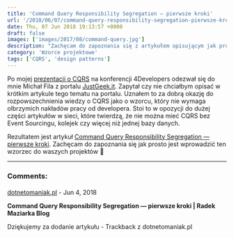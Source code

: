 ```yaml
---
title: 'Command Query Responsibility Segregation — pierwsze kroki'
url: '/2018/06/07/command-query-responsibility-segregation-pierwsze-kroki/'
date: Thu, 07 Jun 2018 19:13:57 +0000
draft: false
images: ['images/2017/08/command-query.jpg']
description: "Zachęcam do zapoznania się z artykułem opisującym jak prosto jest wdrożyć CQRS do waszego projektu."
category: 'Wzorce projektowe'
tags: ['CQRS', 'design patterns']
---
```


Po mojej [prezentacji o CQRS](https://4developers.org.pl/lecture.html#id=40702) na konferencji 4Developers odezwał się do mnie Michał Fila z portalu [JustGeek.it](https://geek.justjoin.it/). Zapytał czy nie chciałbym opisać w krótkim artykule tego tematu na portalu. Uznałem to za dobrą okazję do rozpowszechnienia wiedzy o CQRS jako o wzorcu, który nie wymaga olbrzymich nakładów pracy od developera. Stoi to w opozycji do dużej części artykułów w sieci, które twierdzą, że nie można mieć CQRS bez Event Sourcingu, kolejek czy więcej niż jednej bazy danych.

Rezultatem jest artykuł [Command Query Responsibility Segregation — pierwsze kroki](https://geek.justjoin.it/command-query-responsibility-segregation-pierwsze-kroki/). Zachęcam do zapoznania się jak prosto jest wprowadzić ten wzorzec do waszych projektów 🙂

---
### Comments:
#### 
[dotnetomaniak.pl](https://dotnetomaniak.pl/Command-Query-Responsibility-Segregation-pierwsze-kroki-Radek-Maziarka-Blog "") - <time datetime="2018-06-07 20:16:47">Jun 4, 2018</time>

**Command Query Responsibility Segregation — pierwsze kroki | Radek Maziarka Blog**

Dziękujemy za dodanie artykułu - Trackback z dotnetomaniak.pl
